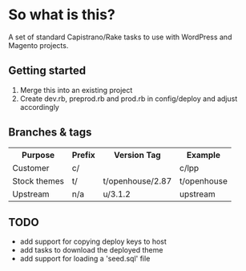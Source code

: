 # So what is this?

A set of standard Capistrano/Rake tasks to use with WordPress and Magento projects.

## Getting started
1. Merge this into an existing project
2. Create dev.rb, preprod.rb and prod.rb in config/deploy and adjust accordingly

## Branches &amp; tags

<table>
<tr><th>Purpose</th><th>Prefix</th><th>Version Tag</th><th>Example</th></tr>
<tr><td>Customer</td><td>c/</td><td>&nbsp;</td><td>c/lpp</td></tr>
<tr><td>Stock themes</td><td>t/</td><td>t/openhouse/2.87</td><td>t/openhouse</td></tr>
<tr><td>Upstream</td><td>n/a</td><td>u/3.1.2</td><td>upstream</td></tr>
</table>

## TODO
* add support for copying deploy keys to host
* add tasks to download the deployed theme
* add support for loading a 'seed.sql' file
